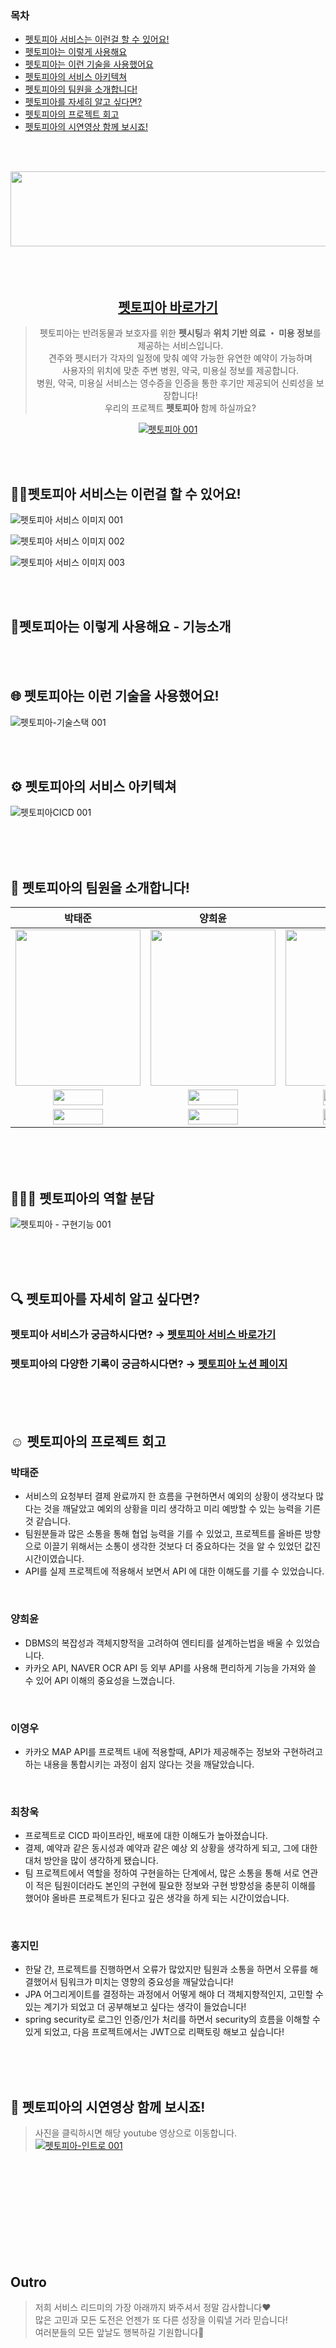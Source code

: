 <!-- TOC -->
### 목차
* [펫토피아 서비스는 이런걸 할 수 있어요!](#펫토피아-서비스는-이런걸-할-수-있어요)
* [펫토피아는 이렇게 사용해요](#펫토피아는-이렇게-사용해요)
* [펫토피아는 이런 기술을 사용했어요](#-펫토피아는-이런-기술을-사용했어요)
* [펫토피아의 서비스 아키텍쳐](#%EF%B8%8F-펫토피아의-서비스-아키텍쳐)
* [펫토피아의 팀원을 소개합니다!](#-펫토피아의-팀원을-소개합니다)
* [펫토피아를 자세히 알고 싶다면?](#-펫토피아를-자세히-알고-싶다면)
* [펫토피아의 프로젝트 회고](#%EF%B8%8F-펫토피아의-프로젝트-회고)
* [펫토피아의 시연영상 함께 보시죠!](#-펫토피아의-시연영상-함께-보시죠)

<!-- TOC -->

</br></br>


<div align="center">

<img src="https://github.com/user-attachments/assets/6c22b5f6-3df6-43ee-af03-69a829dca619" height=120 width=650/>

</br>
</br>
</br>
</br>


## [펫토피아 바로가기](http://43.203.210.115:8080/)



> 펫토피아는 반려동물과 보호자를 위한 **펫시팅**과  **위치 기반 의료 ・ 미용 정보**를 제공하는 서비스입니다.  
> 견주와 펫시터가 각자의 일정에 맞춰 예약 가능한 유연한 예약이 가능하며<br/>
> 사용자의 위치에 맞춘 주변 병원, 약국, 미용실 정보를 제공합니다.<br/>
> 병원, 약국, 미용실 서비스는 영수증을 인증을 통한 후기만 제공되어 신뢰성을 보장합니다!<br/>
> 우리의 프로젝트 **펫토피아** 함께 하실까요?

<a href="http://43.203.210.115:8080/">![펫토피아 001](https://github.com/user-attachments/assets/6d1c3808-e84a-4b10-a74d-17c08c5ff019)</a>
</div>


</br>
</br>

## 👋🏻펫토피아 서비스는 이런걸 할 수 있어요!

![펫토피아 서비스 이미지 001](https://github.com/user-attachments/assets/fc9f79c0-f9d2-4e76-8b2b-9ea332e76725)

![펫토피아 서비스 이미지 002](https://github.com/user-attachments/assets/d391ed68-6eb9-4f3d-98a4-d0cd9cfccc20)

![펫토피아 서비스 이미지 003](https://github.com/user-attachments/assets/c3fddc77-db0b-4408-92d5-b3185fddd240)

</br>
</br>


## 🦾펫토피아는 이렇게 사용해요 - 기능소개


</br>
</br>

## 🌐 펫토피아는 이런 기술을 사용했어요!

![펫토피아-기술스택 001](https://github.com/user-attachments/assets/0a3f8df0-ad72-4c71-bfb8-36d338045cb8)



</br>
</br>

## ⚙️ 펫토피아의 서비스 아키텍쳐

![펫토피아CICD 001](https://github.com/user-attachments/assets/f32ccdf1-6f09-4dc3-9464-05ad58410142)

</br>
</br>
</br>


## 🐶 펫토피아의 팀원을 소개합니다!
|박태준|양희윤|이영우|최창욱|홍지민|
|:-:|:-:|:-:|:-:|:-:|
|<img src='https://github.com/user-attachments/assets/cb74e9b9-2cd8-40af-937c-ea219f776190' height=250 width=200></img>|<img src='https://github.com/user-attachments/assets/1e45e9f7-541c-4d7b-930b-c15009db5aa7' height=250 width=200></img>|<img src='https://github.com/user-attachments/assets/78622e79-f3cd-4461-a0c0-c1dd2210a5cb' height=250 width=200></img>|<img src='https://github.com/user-attachments/assets/90fc2247-2638-46d0-a88f-4c5ba34afe39' height=250 width=200></img>|<img src='https://github.com/user-attachments/assets/1e067d26-ee7e-479b-99c0-8be8188e3a92' height=250 width=200></img>|
<a href="https://github.com/tjpark312" target="_blank"><img src="https://img.shields.io/badge/GitHub-black.svg?&style=round&logo=github" height=25 width=80/></a>|<a href="https://github.com/vlshzl35" target="_blank"><img src="https://img.shields.io/badge/GitHub-black.svg?&style=round&logo=github" height=25 width=80/></a>|<a href="https://github.com/youngwoo2" target="_blank"><img src="https://img.shields.io/badge/GitHub-black.svg?&style=round&logo=github" height=25 width=80/></a>|<a href="https://github.com/cstangga" target="_blank"><img src="https://img.shields.io/badge/GitHub-black.svg?&style=round&logo=github" height=25 width=80/></a>|<a href="https://github.com/Hong-ji-min" target="_blank"><img src="https://img.shields.io/badge/GitHub-black.svg?&style=round&logo=github" height=25 width=80/></a>
<a href="mailto:xowns312@gmail.com" target="_blank"><img src="https://img.shields.io/badge/Gmail-EA4335?style&logo=Gmail&logoColor=white" height=25 width=80/></a>|<a href="mailto:yhyyhy1104@gmail.com" target="_blank"><img src="https://img.shields.io/badge/Gmail-EA4335?style&logo=Gmail&logoColor=white" height=25 width=80/></a>|<a href="mailto:leeduddn98@gmail.com" target="_blank"><img src="https://img.shields.io/badge/Gmail-EA4335?style&logo=Gmail&logoColor=white" height=25 width=80/></a>|<a href="mailto:cstangga92@gmail.com" target="_blank"><img src="https://img.shields.io/badge/Gmail-EA4335?style&logo=Gmail&logoColor=white" height=25 width=80/></a>|<a href="mailto:wlals907@gmail.com" target="_blank"><img src="https://img.shields.io/badge/Gmail-EA4335?style&logo=Gmail&logoColor=white" height=25 width=80/></a>|

</br>
</br>
</br>

## 👨🏼‍💻 펫토피아의 역할 분담
![펫토피아 - 구현기능 001](https://github.com/user-attachments/assets/e0fbf253-78f9-4377-90f5-eb2149b26d6b)

</br>
</br>
</br>


## 🔍 펫토피아를 자세히 알고 싶다면?

### 펫토피아 **서비스**가 궁금하시다면? → [펫토피아 서비스 바로가기](http://www.pettopia.cloud/)

### 펫토피아의 **다양한 기록**이 궁금하시다면? → [펫토피아 노션 페이지](https://shqkel.notion.site/dodo-dog-7330e7d90c964b01ac14e66f14a37e98?pvs=4)

</br>
</br>
</br>


## ☺️ 펫토피아의 프로젝트 회고

### 박태준
- 서비스의 요청부터 결제 완료까지 한 흐름을 구현하면서 예외의 상황이 생각보다 많다는 것을 깨달았고 예외의 상황을 미리 생각하고 미리 예방할 수 있는 능력을 기른 것 같습니다.
- 팀원분들과 많은 소통을 통해 협업 능력을 기를 수 있었고, 프로젝트를 올바른 방향으로 이끌기 위해서는 소통이 생각한 것보다 더 중요하다는 것을 알 수 있었던 값진 시간이였습니다.
- API를 실제 프로젝트에 적용해서 보면서 API 에 대한 이해도를 기를 수 있었습니다.
</br>


### 양희윤
- DBMS의 복잡성과 객체지향적을 고려하여 엔티티를 설계하는법을 배울 수 있었습니다.
- 카카오 API, NAVER OCR API 등 외부 API를 사용해 편리하게 기능을 가져와 쓸 수 있어 API 이해의 중요성을 느꼈습니다.
</br>


### 이영우
- 카카오 MAP API를 프로젝트 내에 적용할때,  API가 제공해주는 정보와 구현하려고 하는 내용을 통합시키는 과정이 쉽지 않다는 것을 깨달았습니다.
</br>

### 최창욱
- 프로젝트로 CICD 파이프라인, 배포에 대한 이해도가 높아졌습니다.
- 결제, 예약과 같은 동시성과 예약과 같은 예상 외 상황을 생각하게 되고, 그에 대한 대처 방안을 많이 생각하게 됐습니다.
- 팀 프로젝트에서 역할을 정하여 구현을하는 단계에서, 많은 소통을 통해 서로 연관이 적은 팀원이더라도 본인의 구현에 필요한 정보와 구현 방향성을 충분히 이해를 했어야 올바른 프로젝트가 된다고 깊은 생각을 하게 되는 시간이었습니다.
</br>
 

### 홍지민
- 한달 간, 프로젝트를 진행하면서 오류가 많았지만 팀원과 소통을 하면서 오류를 해결했어서 팀워크가 미치는 영향의 중요성을 깨달았습니다!
- JPA 어그리게이트를 결정하는 과정에서 어떻게 해야 더 객체지향적인지, 고민할 수 있는 계기가 되었고 더 공부해보고 싶다는 생각이 들었습니다!
- spring security로 로그인 인증/인가 처리를 하면서 security의 흐름을 이해할 수 있게 되었고, 다음 프로젝트에서는 JWT으로 리팩토링 해보고 싶습니다!

</br>
</br>
</br>

## 🎥 펫토피아의 시연영상 함께 보시죠!

> 사진을 클릭하시면 해당 youtube 영상으로 이동합니다.
><a href="https://youtu.be/VMqAk_KxjrQ">![펫토피아-인트로 001](https://github.com/user-attachments/assets/17ad611f-96b5-4390-8b6c-de614cc374b0)
</a>

<br/>
<br/>
<br/>
<br/>
<br/>
<br/>
<br/>
<br/>
<br/>

## Outro

> 저희 서비스 리드미의 가장 아래까지 봐주셔서 정말 감사합니다❤️ </br>
> 많은 고민과 모든 도전은 언젠가 또 다른 성장을 이뤄낼 거라 믿습니다! </br>
> 여러분들의 모든 앞날도 행복하길 기원합니다🤗
